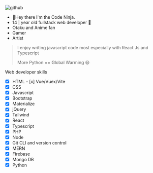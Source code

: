 ![github](https://user-images.githubusercontent.com/70282966/119047202-82d2bc00-b9b5-11eb-84de-62767afba789.gif)

- 👋Hey there I'm the Code Ninja.
- 14 | year old fullstack web developer 🤘
- Otaku and Anime fan
- Gamer
- Artist
> I enjoy writing javascript code most especially with React Js and Typescript
> 
>More Python == Global Warming 😆

Web developer skills
- [x] HTML  - [x] Vue/Vuex/Vite
- [x] CSS
- [x] Javascript
- [x] Bootstrap
- [x] Materialize
- [x] jQuery
- [x] Tailwind
- [x] React
- [x] Typescript
- [x] PHP
- [x] Node
- [x] Git CLI and version control
- [x] MERN
- [x] Firebase
- [x] Mongo DB
- [x] Python
